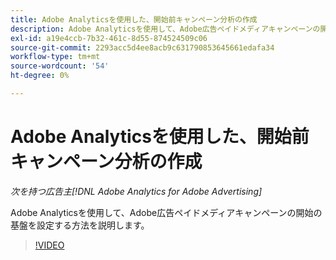 ```yaml
---
title: Adobe Analyticsを使用した、開始前キャンペーン分析の作成
description: Adobe Analyticsを使用して、Adobe広告ペイドメディアキャンペーンの開始の基盤を設定する方法を説明します。
exl-id: a19e4ccb-7b32-461c-8d55-874524509c06
source-git-commit: 2293acc5d4ee8acb9c631790853645661edafa34
workflow-type: tm+mt
source-wordcount: '54'
ht-degree: 0%

---
```


# Adobe Analyticsを使用した、開始前キャンペーン分析の作成

*次を持つ広告主[!DNL Adobe Analytics for Adobe Advertising]*

Adobe Analyticsを使用して、Adobe広告ペイドメディアキャンペーンの開始の基盤を設定する方法を説明します。

>[!VIDEO](https://video.tv.adobe.com/v/33501)
